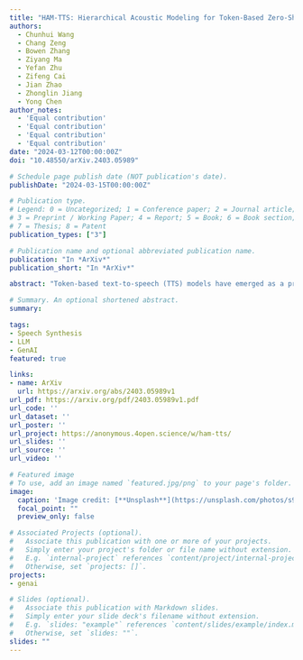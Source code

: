```yaml
---
title: "HAM-TTS: Hierarchical Acoustic Modeling for Token-Based Zero-Shot Text-to-Speech with Model and Data Scaling"
authors:
  - Chunhui Wang
  - Chang Zeng
  - Bowen Zhang
  - Ziyang Ma
  - Yefan Zhu
  - Zifeng Cai
  - Jian Zhao
  - Zhonglin Jiang
  - Yong Chen
author_notes:
  - 'Equal contribution'
  - 'Equal contribution'
  - 'Equal contribution'
  - 'Equal contribution'
date: "2024-03-12T00:00:00Z"
doi: "10.48550/arXiv.2403.05989"

# Schedule page publish date (NOT publication's date).
publishDate: "2024-03-15T00:00:00Z"

# Publication type.
# Legend: 0 = Uncategorized; 1 = Conference paper; 2 = Journal article;
# 3 = Preprint / Working Paper; 4 = Report; 5 = Book; 6 = Book section;
# 7 = Thesis; 8 = Patent
publication_types: ["3"]

# Publication name and optional abbreviated publication name.
publication: "In *ArXiv*"
publication_short: "In *ArXiv*"

abstract: "Token-based text-to-speech (TTS) models have emerged as a promising avenue for generating natural and realistic speech, yet they grapple with low pronunciation accuracy, speaking style and timbre inconsistency, and a substantial need for diverse training data. In response, we introduce a novel hierarchical acoustic modeling approach complemented by a tailored data augmentation strategy and train it on the combination of real and synthetic data, scaling the data size up to 650k hours, leading to the zero-shot TTS model with 0.8B parameters. Specifically, our method incorporates a latent variable sequence containing supplementary acoustic information based on refined self-supervised learning (SSL) discrete units into the TTS model by a predictor. This significantly mitigates pronunciation errors and style mutations in synthesized speech. During training, we strategically replace and duplicate segments of the data to enhance timbre uniformity. Moreover, a pretrained few-shot voice conversion model is utilized to generate a plethora of voices with identical content yet varied timbres. This facilitates the explicit learning of utterance-level one-to-many mappings, enriching speech diversity and also ensuring consistency in timbre. Comparative experiments demonstrate our model's superiority over VALL-E in pronunciation precision and maintaining speaking style, as well as timbre continuity."

# Summary. An optional shortened abstract.
summary: 

tags:
- Speech Synthesis
- LLM
- GenAI
featured: true

links:
- name: ArXiv
  url: https://arxiv.org/abs/2403.05989v1
url_pdf: https://arxiv.org/pdf/2403.05989v1.pdf
url_code: ''
url_dataset: ''
url_poster: ''
url_project: https://anonymous.4open.science/w/ham-tts/
url_slides: ''
url_source: ''
url_video: ''

# Featured image
# To use, add an image named `featured.jpg/png` to your page's folder. 
image:
  caption: 'Image credit: [**Unsplash**](https://unsplash.com/photos/s9CC2SKySJM)'
  focal_point: ""
  preview_only: false

# Associated Projects (optional).
#   Associate this publication with one or more of your projects.
#   Simply enter your project's folder or file name without extension.
#   E.g. `internal-project` references `content/project/internal-project/index.md`.
#   Otherwise, set `projects: []`.
projects:
- genai

# Slides (optional).
#   Associate this publication with Markdown slides.
#   Simply enter your slide deck's filename without extension.
#   E.g. `slides: "example"` references `content/slides/example/index.md`.
#   Otherwise, set `slides: ""`.
slides: ""
---
```


<!-- {{% callout note %}}
Click the _Cite_ button above to demo the feature to enable visitors to import publication metadata into their reference management software.
{{% /callout %}} -->

<!-- Supplementary notes can be added here, including [code, math, and images](https://wowchemy.com/docs/writing-markdown-latex/). -->
